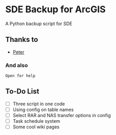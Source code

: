 # SDE Backup for ArcGIS

A Python backup script for SDE

## Thanks to

* [Peter](https://gis.stackexchange.com/users/21844/peter)

### And also

```
Open for help
```


To-Do List
-----

- [ ] Three script in one code
- [ ] Using config on table names
- [ ] Select RAR and NAS transfer options in config
- [ ] Task schedule system
- [ ] Some cool wiki pages
